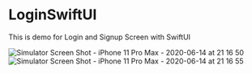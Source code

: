 # LoginSwiftUI
This is demo for Login and Signup Screen with SwiftUI


![Simulator Screen Shot - iPhone 11 Pro Max - 2020-06-14 at 21 16 50](https://user-images.githubusercontent.com/32384820/84597951-db840580-ae84-11ea-840d-38b8bbca0ff1.png)
![Simulator Screen Shot - iPhone 11 Pro Max - 2020-06-14 at 21 16 55](https://user-images.githubusercontent.com/32384820/84597954-e0e15000-ae84-11ea-8354-fa90e9271e77.png)
